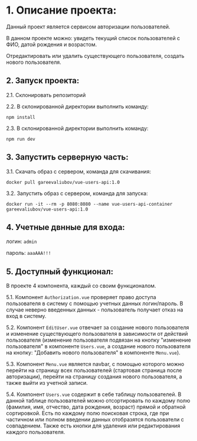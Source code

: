 # 1. Описание проекта:

Данный проект является сервисом авторизации пользователей.  

В данном проекте можно: увидеть текущий список пользователей с ФИО, датой рождения и возрастом.  

Отредактировать или удалить существующего пользователя, создать нового пользователя.  

## 2. Запуск проекта:

2.1. Склонировать репозиторий   

2.2. В склонированной директории выполнить команду:     
     
```
npm install
```
     
2.3. В склонированной директории выполнить команду:  

```
npm run dev
```

## 3. Запустить серверную часть:

3.1. Скачать образ с сервером, команда для скачивания:  

```
docker pull gareevaliubov/vue-users-api:1.0
```

3.2. Запустить образ с сервером, команда для запуска:   

```
docker run -it --rm -p 8080:8080 --name vue-users-api-container gareevaliubov/vue-users-api:1.0
```

## 4. Учетные двнные для входа:

логин: `admin`  

пароль: `aaaAAA!!!`


## 5. Доступный функционал: 

В проекте 4 компонента, каждый со своим функционалом.  
 
5.1. Компонент `Authorization.vue` проверяет право доступа пользователя в систему с помощью учетных данных логин/пароль. В случае неверно введенных данных - пользователь получает отказ на вход в систему.  
     
5.2. Компонент `EditUser.vue` отвечает за создание нового пользователя и изменение существующего пользователя в зависимости от действий пользователя (изменение пользователя подвязан на кнопку "изменение пользователя" в компоненте `Users.vue`, а создание нового пользователя на кнопку: "Добавить нового пользователя" в компоненте `Menu.vue`).  
     
5.3. Компонент `Menu.vue` является navbar, с помощью которого можно перейти на страницу всех пользователей (стартовая страница после авторизации), перейти на страницу создания нового пользователя, а также выйти из учетной записи.  
     
5.4. Компонент `Users.vue` содержит в себе таблицу пользователей. В данной таблице пользователей можно отсортировать по каждому полю (фамилия, имя, отчество, дата рождения, возраст) прямой и обратной сортировкой. Есть по каждому полю поисковая строка, где при частичном или полном введении данных отобразятся пользователи с совпадением. Также есть кнопки для удаления или редактирования каждого пользователя.    

